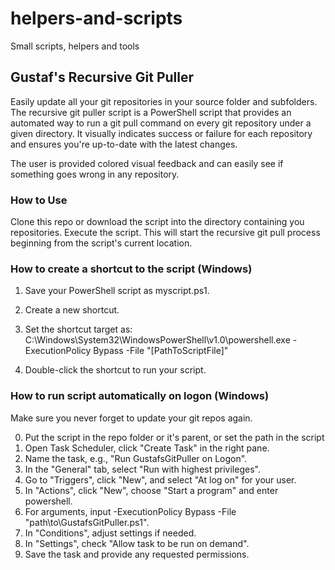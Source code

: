 # helpers-and-scripts
Small scripts, helpers and tools

## Gustaf's Recursive Git Puller
Easily update all your git repositories in your source folder and subfolders. The recursive git puller script is a PowerShell script that provides an automated way to run a git pull command on every git repository under a given directory. It visually indicates success or failure for each repository and ensures you're up-to-date with the latest changes.

The user is provided colored visual feedback and can easily see if something goes wrong in any repository.

### How to Use
Clone this repo or download the script into the directory containing you repositories.
Execute the script. This will start the recursive git pull process beginning from the script's current location.

### How to create a shortcut to the script (Windows)
1. Save your PowerShell script as myscript.ps1.

2. Create a new shortcut.

3. Set the shortcut target as:
C:\Windows\System32\WindowsPowerShell\v1.0\powershell.exe -ExecutionPolicy Bypass -File "[PathToScriptFile]"

4. Double-click the shortcut to run your script.

### How to run script automatically on logon (Windows)
Make sure you never forget to update your git repos again.

0. Put the script in the repo folder or it's parent, or set the path in the script
1. Open Task Scheduler, click "Create Task" in the right pane.
2. Name the task, e.g., "Run GustafsGitPuller on Logon".
3. In the "General" tab, select "Run with highest privileges".
4. Go to "Triggers", click "New", and select "At log on" for your user.
5. In "Actions", click "New", choose "Start a program" and enter powershell.
6. For arguments, input -ExecutionPolicy Bypass -File "path\to\GustafsGitPuller.ps1".
7. In "Conditions", adjust settings if needed.
8. In "Settings", check "Allow task to be run on demand".
9. Save the task and provide any requested permissions.
